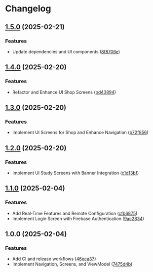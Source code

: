 # Changelog

## [1.5.0](https://github.com/IsraelDeveloperMaster/Koltin-ProjectBase/compare/v1.4.0...v1.5.0) (2025-02-21)


### Features

* Update dependencies and UI components ([8f8706e](https://github.com/IsraelDeveloperMaster/Koltin-ProjectBase/commit/8f8706e6f15ddc7d30f81bbbdb2eed81e64b8ae3))

## [1.4.0](https://github.com/IsraelDeveloperMaster/Koltin-ProjectBase/compare/v1.3.0...v1.4.0) (2025-02-20)


### Features

* Refactor and Enhance UI Shop Screens ([bd43894](https://github.com/IsraelDeveloperMaster/Koltin-ProjectBase/commit/bd438944bdcc14b0dc9b2b3451b040ca7cce9afa))

## [1.3.0](https://github.com/IsraelDeveloperMaster/Koltin-ProjectBase/compare/v1.2.0...v1.3.0) (2025-02-20)


### Features

* Implement UI Screens for Shop and Enhance Navigation ([b72f856](https://github.com/IsraelDeveloperMaster/Koltin-ProjectBase/commit/b72f856abda54f3ecb4742d1bc2d28957a8c5bb7))

## [1.2.0](https://github.com/IsraelDeveloperMaster/Koltin-ProjectBase/compare/v1.1.0...v1.2.0) (2025-02-20)


### Features

* Implement UI Study Screens with Banner Integration ([c1d13bf](https://github.com/IsraelDeveloperMaster/Koltin-ProjectBase/commit/c1d13bf44d367a2cab4fa3334d6e605bb136b8bc))

## [1.1.0](https://github.com/IsraelDeveloperMaster/Koltin-ProjectBase/compare/v1.0.0...v1.1.0) (2025-02-04)


### Features

* Add Real-Time Features and Remote Configuration ([cfb6875](https://github.com/IsraelDeveloperMaster/Koltin-ProjectBase/commit/cfb6875fea6f7788ee98d0064db48fb18f68bde0))
* Implement Login Screen with Firebase Authentication ([9ac2834](https://github.com/IsraelDeveloperMaster/Koltin-ProjectBase/commit/9ac283421da288a7d58578f6cc715054df146296))

## 1.0.0 (2025-02-04)


### Features

* Add CI and release workflows ([46eca37](https://github.com/IsraelDeveloperMaster/Koltin-ProjectBase/commit/46eca373d2a927de6affbdb13dd99fecfdac3595))
* Implement Navigation, Screens, and ViewModel ([7475d4b](https://github.com/IsraelDeveloperMaster/Koltin-ProjectBase/commit/7475d4bfb6085ef967768ffc38a5e69ae4c51528))
